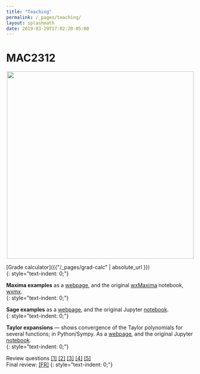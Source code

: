 ```yaml
---
title: "Teaching"
permalink: /_pages/teaching/
layout: splashmath
date: 2019-03-29T17:02:20-05:00
---
```

# MAC2312 

<p align="center">
<img src="../../assets/images/calc2.png" width="500" align="middle">
</p>


[Grade calculator]({{"/_pages/grad-calc" | absolute_url }})<br>
{: style="text-indent: 0;"}


<b>Maxima examples</b> as a [webpage]({{"/assets/maxima.html"}}), and the original [wxMaxima](https://wxmaxima-developers.github.io/wxmaxima/) notebook, [wxmx]({{"/assets/notes.wxmx"}}).<br>
{: style="text-indent: 0;"}


<b>Sage examples</b> as a [webpage]({{"/assets/sage_demo.html"}}), and the original Jupyter [notebook]({{"/assets/sage_demo.ipynb"}}).<br>
{: style="text-indent: 0;"}


<b>Taylor expansions</b> — shows convergence of the Taylor polynomials for several functions; in Python/Sympy. As a [webpage]({{"/assets/taylor.html"}}), and the original Jupyter [notebook]({{"/assets/taylor.ipynb"}}).<br>
{: style="text-indent: 0;"}


Review questions
[[1]]({{"/assets/pdf/review_1.pdf"}})
[[2]]({{"/assets/pdf/review_2.pdf"}})
[[3]]({{"/assets/pdf/review_3.pdf"}})
[[4]]({{"/assets/pdf/review_4.pdf"}})
[[5]]({{"/assets/pdf/review_5.pdf"}})<br>
Final review:
[[FR]]({{"/assets/pdf/review.pdf"}})
{: style="text-indent: 0;"}

